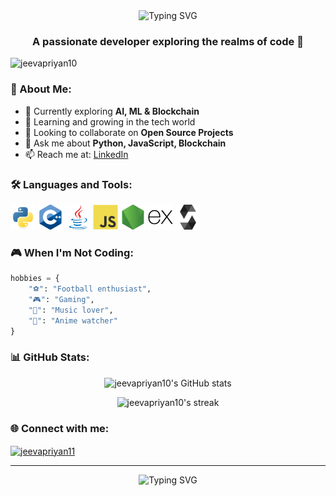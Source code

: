 <div align="center">
  <img src="https://readme-typing-svg.herokuapp.com?font=Fira+Code&size=27&duration=3000&pause=1000&color=3B91F7&center=true&vCenter=true&width=435&lines=Hi+There!+%F0%9F%91%8B;I'm+Jeevapriyan!" alt="Typing SVG" />
</div>

<h3 align="center">A passionate developer exploring the realms of code 🚀</h3>

<p align="left"> <img src="https://komarev.com/ghpvc/?username=jeevapriyan10&label=Profile%20views&color=0e75b6&style=flat" alt="jeevapriyan10" /> </p>

### 🎯 About Me:

- 🔭 Currently exploring **AI, ML & Blockchain**
- 🌱 Learning and growing in the tech world
- 👯 Looking to collaborate on **Open Source Projects**
- 💬 Ask me about **Python, JavaScript, Blockchain**
- 📫 Reach me at: [LinkedIn](https://www.linkedin.com/in/jeevapriyan11/)

### 🛠️ Languages and Tools:

<p align="left">
<img src="https://raw.githubusercontent.com/devicons/devicon/master/icons/python/python-original.svg" alt="python" width="40" height="40"/>
<img src="https://raw.githubusercontent.com/devicons/devicon/master/icons/cplusplus/cplusplus-original.svg" alt="cplusplus" width="40" height="40"/>
<img src="https://raw.githubusercontent.com/devicons/devicon/master/icons/java/java-original.svg" alt="java" width="40" height="40"/>
<img src="https://raw.githubusercontent.com/devicons/devicon/master/icons/javascript/javascript-original.svg" alt="javascript" width="40" height="40"/>
<img src="https://raw.githubusercontent.com/devicons/devicon/master/icons/nodejs/nodejs-original.svg" alt="nodejs" width="40" height="40"/>
<img src="https://raw.githubusercontent.com/devicons/devicon/master/icons/express/express-original.svg" alt="express" width="40" height="40"/>
<img src="https://raw.githubusercontent.com/devicons/devicon/master/icons/solidity/solidity-original.svg" alt="solidity" width="40" height="40"/>
</p>

### 🎮 When I'm Not Coding:
```python
hobbies = {
    "⚽": "Football enthusiast",
    "🎮": "Gaming",
    "🎵": "Music lover",
    "🍿": "Anime watcher"
}
```

### 📊 GitHub Stats:

<p align="center">
  <img src="https://github-readme-stats.vercel.app/api?username=jeevapriyan10&show_icons=true&theme=tokyonight" alt="jeevapriyan10's GitHub stats" />
</p>

<p align="center">
  <img src="https://github-readme-streak-stats.herokuapp.com/?user=jeevapriyan10&theme=tokyonight" alt="jeevapriyan10's streak" />
</p>

### 🌐 Connect with me:

<p align="left">
<a href="https://linkedin.com/in/jeevapriyan11" target="blank"><img align="center" src="https://raw.githubusercontent.com/rahuldkjain/github-profile-readme-generator/master/src/images/icons/Social/linked-in-alt.svg" alt="jeevapriyan11" height="30" width="40" /></a>
</p>

---

<div align="center">
  <img src="https://readme-typing-svg.herokuapp.com?font=Fira+Code&size=25&duration=3000&pause=1000&color=3B91F7&center=true&vCenter=true&width=435&lines=Thanks+for+visiting!+%F0%9F%91%8B;Let's+connect+and+collaborate!" alt="Typing SVG" />
</div>

